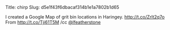 Title: chirp
Slug: d5e1f43f6dbacaf314b1e1a7802b1d65

I created a Google Map of grit bin locations in Haringey. <a href="http://t.co/Zrlt2q7o">http://t.co/Zrlt2q7o</a> From <a href="http://t.co/Tji61T5M">http://t.co/Tji61T5M</a> /cc <a href="http://twitter.com/lfeatherstone">@lfeatherstone</a>
